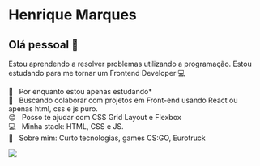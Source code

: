 

# Henrique Marques

## Olá pessoal 👋
Estou aprendendo a resolver problemas utilizando a programação.
Estou estudando para me tornar um Frontend Developer :computer:

 :rocket:  &nbsp; Por enquanto estou apenas estudando*
 <br/> :purple_heart: &nbsp; Buscando colaborar com projetos em Front-end usando React ou apenas html, css e js puro.
 <br/> :blush: &nbsp; Posso te ajudar com CSS Grid Layout e Flexbox
 <br/> :computer: &nbsp; Minha stack: HTML, CSS e JS.
 <br/> 💬  &nbsp; Sobre mim: Curto tecnologias, games CS:GO, Eurotruck
 <br/>

<a href="https://linkedin.com/in/henriqueferris">
 <img src="https://img.shields.io/badge/LinkedIn-0077B5?style=for-the-badge&logo=linkedin&logoColor=white" />
</a>
